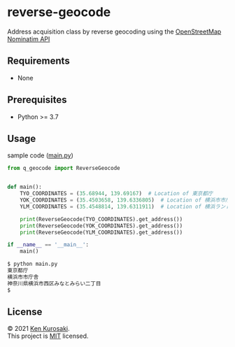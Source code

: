 # reverse-geocode

Address acquisition class by reverse geocoding using the [OpenStreetMap Nominatim API](https://wiki.openstreetmap.org/wiki/Nominatim)

## Requirements

- None

## Prerequisites

- Python >= 3.7

## Usage

sample code ([main.py](main.py))

``` python
from q_geocode import ReverseGeocode


def main():
    TYO_COORDINATES = (35.68944, 139.69167)  # Location of 東京都庁
    YOK_COORDINATES = (35.4503658, 139.6336805)  # Location of 横浜市市庁舎
    YLM_COORDINATES = (35.4548814, 139.6311911)  # Location of 横浜ランドマークタワー

    print(ReverseGeocode(TYO_COORDINATES).get_address())
    print(ReverseGeocode(YOK_COORDINATES).get_address())
    print(ReverseGeocode(YLM_COORDINATES).get_address())

if __name__ == '__main__':
    main()

```

```sh
$ python main.py 
東京都庁
横浜市市庁舎
神奈川県横浜市西区みなとみらい二丁目
$ 
```

## License

&copy; 2021 [Ken Kurosaki](https://github.com/quinpallet).<br>
This project is [MIT](https://github.com/quinpallet/line_echo_bot/blob/master/LICENSE) licensed.
